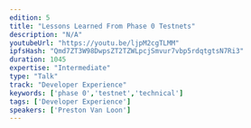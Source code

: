 ```yaml
---
edition: 5
title: "Lessons Learned From Phase 0 Testnets"
description: "N/A"
youtubeUrl: "https://youtu.be/ljpM2cgTLMM"
ipfsHash: "Qmd7ZT3W98DwpsZT2TZWLpcjSmvur7vbp5rdqtgtsN7Ri3"
duration: 1045
expertise: "Intermediate"
type: "Talk"
track: "Developer Experience"
keywords: ['phase 0','testnet','technical']
tags: ['Developer Experience']
speakers: ['Preston Van Loon']
---
```

